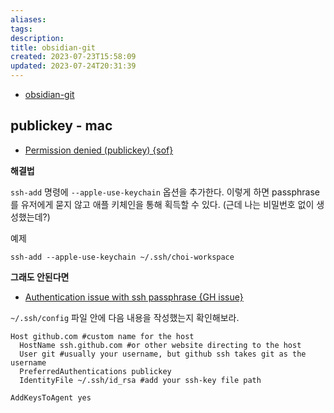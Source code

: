 ```yaml
---
aliases: 
tags: 
description:
title: obsidian-git
created: 2023-07-23T15:58:09
updated: 2023-07-24T20:31:39
---
```

- [obsidian-git](https://github.com/denolehov/obsidian-git)

## publickey - mac

- [Permission denied (publickey) {sof}](https://github.com/denolehov/obsidian-git/issues/42)

**해결법**

`ssh-add` 명령에 `--apple-use-keychain` 옵션을 추가한다. 이렇게 하면 passphrase를 유저에게 묻지 않고 애플 키체인을 통해 획득할 수 있다. (근데 나는 비밀번호 없이 생성했는데?)

예제

```shell
ssh-add --apple-use-keychain ~/.ssh/choi-workspace
```

**그래도 안된다면**

- [Authentication issue with ssh passphrase {GH issue}](https://github.com/denolehov/obsidian-git/issues/42#issuecomment-1150168064)

`~/.ssh/config` 파일 안에 다음 내용을 작성했는지 확인해보라.

```
Host github.com #custom name for the host
  HostName ssh.github.com #or other website directing to the host
  User git #usually your username, but github ssh takes git as the username
  PreferredAuthentications publickey
  IdentityFile ~/.ssh/id_rsa #add your ssh-key file path

AddKeysToAgent yes
```